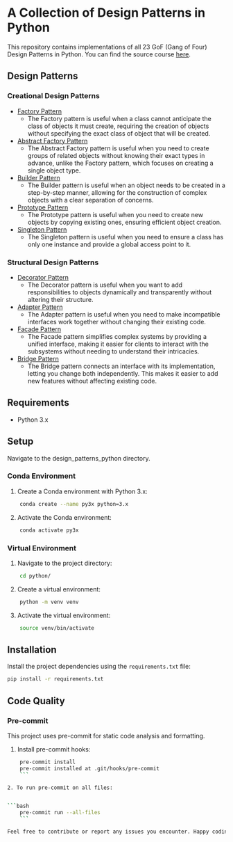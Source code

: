 # A Collection of Design Patterns in Python

This repository contains implementations of all 23 GoF (Gang of Four) Design Patterns in Python. You can find the source course [here](https://www.udemy.com/course/design-patterns-in-python/learn/lecture/25231942#overview).

## Design Patterns

### Creational Design Patterns

* [Factory Pattern](https://sbcode.net/python/factory/)
    * The Factory pattern is useful when a class cannot anticipate the class of objects it must create, requiring the creation of objects without specifying the exact class of object that will be created.
* [Abstract Factory Pattern](https://sbcode.net/python/abstract_factory/)
    * The Abstract Factory pattern is useful when you need to create groups of related objects without knowing their exact types in advance, unlike the Factory pattern, which focuses on creating a single object type.
* [Builder Pattern](https://sbcode.net/python/builder/)
    * The Builder pattern is useful when an object needs to be created in a step-by-step manner, allowing for the construction of complex objects with a clear separation of concerns.
* [Prototype Pattern](https://sbcode.net/python/prototype/)
    * The Prototype pattern is useful when you need to create new objects by copying existing ones, ensuring efficient object creation.
* [Singleton Pattern](https://sbcode.net/python/singleton/)
    * The Singleton pattern is useful when you need to ensure a class has only one instance and provide a global access point to it.

### Structural Design Patterns

* [Decorator Pattern](https://sbcode.net/python/decorator/)
    * The Decorator pattern is useful when you want to add responsibilities to objects dynamically and transparently without altering their structure.
* [Adapter Pattern](https://sbcode.net/python/adapter/)
    * The Adapter pattern is useful when you need to make incompatible interfaces work together without changing their existing code.
* [Facade Pattern](https://sbcode.net/python/facade/)
    * The Facade pattern simplifies complex systems by providing a unified interface, making it easier for clients to interact with the subsystems without needing to understand their intricacies.
* [Bridge Pattern](https://sbcode.net/python/bridge/)
    * The Bridge pattern connects an interface with its implementation, letting you change both independently. This makes it easier to add new features without affecting existing code.

## Requirements

* Python 3.x

## Setup

Navigate to the design_patterns_python directory.

### Conda Environment

1. Create a Conda environment with Python 3.x:


```bash
    conda create --name py3x python=3.x
```

2. Activate the Conda environment:


```bash
    conda activate py3x
```

### Virtual Environment

1. Navigate to the project directory:


```bash
    cd python/
```

2. Create a virtual environment:


```bash
    python -m venv venv
```

3. Activate the virtual environment:


```bash
    source venv/bin/activate
```

## Installation

Install the project dependencies using the `requirements.txt` file:

```bash
pip install -r requirements.txt
```

## Code Quality

### Pre-commit

This project uses pre-commit for static code analysis and formatting.

1. Install pre-commit hooks:


```bash
    pre-commit install
    pre-commit installed at .git/hooks/pre-commit
    ```

2. To run pre-commit on all files:


```bash
    pre-commit run --all-files
    ```

Feel free to contribute or report any issues you encounter. Happy coding!
